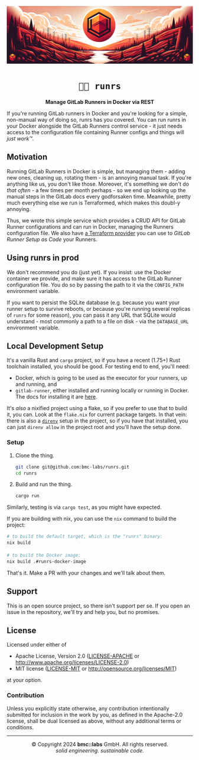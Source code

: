 <div align="center">

<img src="./assets/runrs-banner-1024px.jpg" />
<br/>

# `🏃🏽 runrs`

**Manage GitLab Runners in Docker via REST**

</div>

If you're running GitLab runners in Docker and you're looking for a simple, non-manual way of doing
so, runrs has you covered. You can run runrs in your Docker alongside the GitLab Runners control
service - it just needs access to the configuration file containing Runner configs and things will
_just work™_.


## Motivation

Running GitLab Runners in Docker is simple, but managing them - adding new ones, cleaning up,
rotating them - is an annoying manual task. If you're anything like us, you don't like those.
Moreover, it's something we don't do _that often_ - a few times per month perhaps - so we end up
looking up the manual steps in the GitLab docs every godforsaken time. Meanwhile, pretty much
everything else we run is Terraformed, which makes this doubl-y annoying.

Thus, we wrote this simple service which provides a CRUD API for GitLab Runner configurations and
can run in Docker, managing the Runners configuration file. We also have [a Terraform
provider](https://github.com/bmc-labs/terraform-provider-peripheral) you can use to _GitLab Runner
Setup as Code_ your Runners.


## Using runrs in prod

We don't recommend you do (just yet). If you insist: use the Docker container we provide, and make
sure it has access to the GitLab Runner configuration file. You do so by passing the path to it via
the `CONFIG_PATH` environment variable.

If you want to persist the SQLite database (e.g. because you want your runner setup to survive
reboots, or because you're running several replicas of `runrs` for some reason), you can pass it any
URL that SQLite would understand - most commonly a path to a file on disk - via the `DATABASE_URL`
environment variable.


## Local Development Setup

It's a vanilla Rust and `cargo` project, so if you have a recent (1.75+) Rust toolchain installed,
you should be good. For testing end to end, you'll need:

- Docker, which is going to be used as the executor for your runners, up and running, and
- `gitlab-runner`, either installed and running locally or running in Docker. The docs for
  installing it are [here](https://docs.gitlab.com/runner/install/osx.html).

It's _also_ a nixified project using a flake, so if you prefer to use that to build it, you can.
Look at the `flake.nix` for current package targets. In that vein: there is also a
[`direnv`](https://direnv.net/) setup in the project, so if you have that installed, you can just
`direnv allow` in the project root and you'll have the setup done.

### Setup

1. Clone the thing.
   ```bash
   git clone git@github.com:bmc-labs/runrs.git
   cd runrs
   ```
1. Build and run the thing.
   ```bash
   cargo run
   ```

Similarly, testing is via `cargo test`, as you might have expected.

If you are building with nix, you can use the `nix` command to build the project:

```bash
# to build the default target, which is the "runrs" binary:
nix build

# to build the Docker image:
nix build .#runrs-docker-image
```

That's it. Make a PR with your changes and we'll talk about them.


## Support

This is an open source project, so there isn't support per se. If you open an issue in the
repository, we'll try and help you, but no promises.


## License

Licensed under either of

- Apache License, Version 2.0 ([LICENSE-APACHE](LICENSE-APACHE) or
  http://www.apache.org/licenses/LICENSE-2.0)
- MIT license ([LICENSE-MIT](LICENSE-MIT) or http://opensource.org/licenses/MIT)

at your option.

### Contribution

Unless you explicitly state otherwise, any contribution intentionally submitted for inclusion in the
work by you, as defined in the Apache-2.0 license, shall be dual licensed as above, without any
additional terms or conditions.

---

<div align="center">
© Copyright 2024 <b>bmc::labs</b> GmbH. All rights reserved.<br />
<em>solid engineering. sustainable code.</em>
</div>
